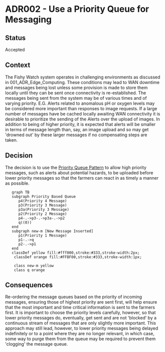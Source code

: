 # ADR002 - Use a Priority Queue for Messaging

## Status

Accepted

## Context

The Fishy Watch system operates in challenging environments as discussed in 001_ADR_Edge_Computing. These conditions may lead to WAN downtime and messages being lost unless some provision is made to store them locally until they can be sent once connectivity is re-established.
The messages being sent from the system may be of various times and of varying priority. E.G. Alerts related to anomalous pH or oxygen levels may be considered more important than responses to image requests. If a large number of messages have be cached locally awaiting WAN connectivity it is desirable to prioritize the sending of the Alerts over the upload of images. In addition to being of higher priority, it is expected that alerts will be smaller in terms of message length than, say, an image upload and so may get 'drowned out' by these larger messages if no compensating steps are taken.   

## Decision

The decision is to use the [Priority Queue Pattern](https://learn.microsoft.com/en-us/azure/architecture/patterns/priority-queue) to allow high priority messages, such as alerts about potential hazards, to be uploaded before lower priority messages so that the farmers can react in as timely a manner as possible. 

```mermaid
   graph TB
   subgraph Priority Based Queue
      p4(Priority 4 Message)
      p3(Priority 3 Message)
      p3a(Priority 3 Message)
      p2(Priority 2 Message)
      p4-.->p3-.->p3a-.->p2
      q((0))
   end
   subgraph new-m [New Message Inserted]
      p1(Priority 1 Message)
      p1-.->q
      p2-.->p1
   end
   classDef yellow fill:#fff000,stroke:#333,stroke-width:2px;
    classDef orange fill:#FFBF00,stroke:#333,stroke-width:1px;
     
    class new-m yellow
    class q orange
```

## Consequences

Re-ordering the message queues based on the priority of incoming messages, ensuring those of highest priority are sent first, will help ensure that the most important and time critical information is sent to the farmers first.
It is important to choose the priority levels carefully, however, so that lower priority messages do, eventually, get sent and are not 'blocked' by a continuous stream of messages that are only slightly more important.
This approach may still lead, however,  to lower priority messages being delayed indefinitely or to a point where they are no longer relevant, in which case, some way to purge them from the queue may be required to prevent them 'clogging' the message queue.
